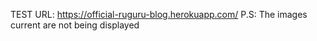 TEST URL: https://official-ruguru-blog.herokuapp.com/
P.S: The images current are not being displayed
